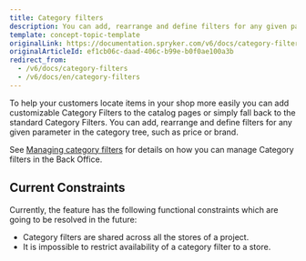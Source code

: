 ```yaml
---
title: Category filters
description: You can add, rearrange and define filters for any given parameter in the category tree, such as price or brand.
template: concept-topic-template
originalLink: https://documentation.spryker.com/v6/docs/category-filters
originalArticleId: ef1cb06c-daad-406c-b99e-b0f0ae100a3b
redirect_from:
  - /v6/docs/category-filters
  - /v6/docs/en/category-filters
---
```


To help your customers locate items in your shop more easily you can add customizable Category Filters to the catalog pages or simply fall back to the standard Category Filters. You can add, rearrange and define filters for any given parameter in the category tree, such as price or brand.

See [Managing category filters](/docs/scos/user/back-office-user-guides/{{page.version}}/merchandising/search-and-filters/managing-category-filters.html) for details on how you can manage Category filters in the Back Office.

## Current Constraints

Currently, the feature has the following functional constraints which are going to be resolved in the future:

* Category filters are shared across all the stores of a project.
* It is impossible to restrict availability of a category filter to a store.

